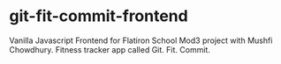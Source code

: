 # git-fit-commit-frontend
Vanilla Javascript Frontend for Flatiron School Mod3 project with Mushfi Chowdhury. Fitness tracker app called Git. Fit. Commit.
